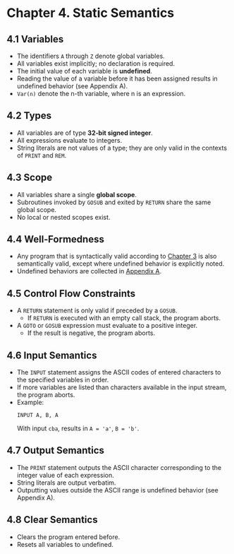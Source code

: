 # Chapter 4. Static Semantics

## 4.1 Variables
- The identifiers `A` through `Z` denote global variables.
- All variables exist implicitly; no declaration is required.
- The initial value of each variable is **undefined**.
- Reading the value of a variable before it has been assigned results in undefined behavior (see Appendix A).
- `Var(n)` denote the n-th variable, where n is an expression.

## 4.2 Types
- All variables are of type **32‑bit signed integer**.
- All expressions evaluate to integers.
- String literals are not values of a type; they are only valid in the contexts of `PRINT` and `REM`.

## 4.3 Scope
- All variables share a single **global scope**.
- Subroutines invoked by `GOSUB` and exited by `RETURN` share the same global scope.
- No local or nested scopes exist.

## 4.4 Well‑Formedness
- Any program that is syntactically valid according to [Chapter 3](03-syntax-and-grammar.md) is also semantically valid, except where undefined behavior is explicitly noted.
- Undefined behaviors are collected in [Appendix A](appendices.md).

## 4.5 Control Flow Constraints
- A `RETURN` statement is only valid if preceded by a `GOSUB`.
  - If `RETURN` is executed with an empty call stack, the program aborts.
- A `GOTO` or `GOSUB` expression must evaluate to a positive integer.
  - If the result is negative, the program aborts.

## 4.6 Input Semantics
- The `INPUT` statement assigns the ASCII codes of entered characters to the specified variables in order.
- If more variables are listed than characters available in the input stream, the program aborts.
- Example:
  ```
  INPUT A, B, A
  ```
  With input `cba`, results in `A = 'a'`, `B = 'b'`.

## 4.7 Output Semantics
- The `PRINT` statement outputs the ASCII character corresponding to the integer value of each expression.
- String literals are output verbatim.
- Outputting values outside the ASCII range is undefined behavior (see Appendix A).

## 4.8 Clear Semantics
- Clears the program entered before.
- Resets all variables to undefined.
